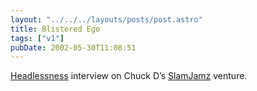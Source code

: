```yaml
---
layout: "../../../layouts/posts/post.astro"
title: Blistered Ego
tags: ["v1"]
pubDate: 2002-05-30T11:08:51
---
```


[Headlessness][1] interview on Chuck D&#8217;s [SlamJamz][2] venture.

[1]: http://headlessness.com/ "Headlessness weblog"
[2]: http://www.slamjamz.com/slamnews.php?article=81 "James aka Panic Merchants interview at SlamJamz"
